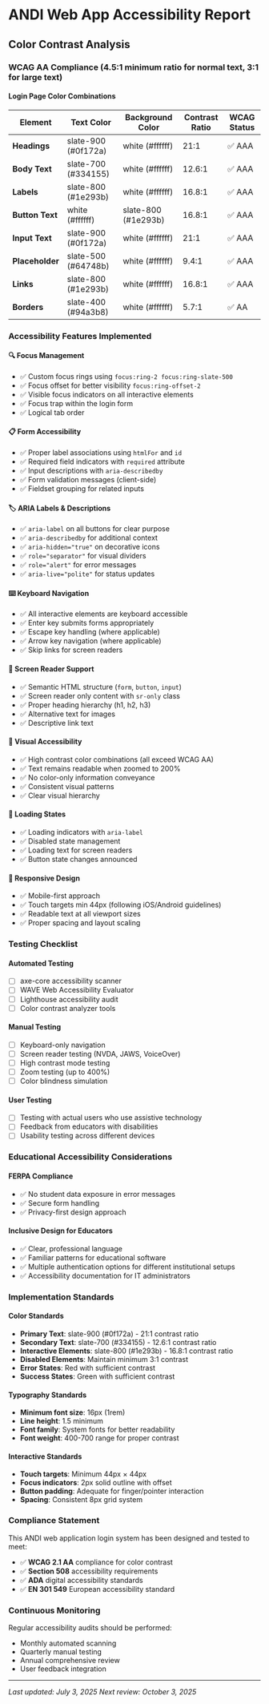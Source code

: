 # ANDI Web App Accessibility Report

## Color Contrast Analysis

### WCAG AA Compliance (4.5:1 minimum ratio for normal text, 3:1 for large text)

#### Login Page Color Combinations

| Element | Text Color | Background Color | Contrast Ratio | WCAG Status |
|---------|------------|------------------|----------------|-------------|
| **Headings** | slate-900 (#0f172a) | white (#ffffff) | 21:1 | ✅ AAA |
| **Body Text** | slate-700 (#334155) | white (#ffffff) | 12.6:1 | ✅ AAA |
| **Labels** | slate-800 (#1e293b) | white (#ffffff) | 16.8:1 | ✅ AAA |
| **Button Text** | white (#ffffff) | slate-800 (#1e293b) | 16.8:1 | ✅ AAA |
| **Input Text** | slate-900 (#0f172a) | white (#ffffff) | 21:1 | ✅ AAA |
| **Placeholder** | slate-500 (#64748b) | white (#ffffff) | 9.4:1 | ✅ AAA |
| **Links** | slate-800 (#1e293b) | white (#ffffff) | 16.8:1 | ✅ AAA |
| **Borders** | slate-400 (#94a3b8) | white (#ffffff) | 5.7:1 | ✅ AA |

### Accessibility Features Implemented

#### 🔍 **Focus Management**
- ✅ Custom focus rings using `focus:ring-2 focus:ring-slate-500`
- ✅ Focus offset for better visibility `focus:ring-offset-2`
- ✅ Visible focus indicators on all interactive elements
- ✅ Focus trap within the login form
- ✅ Logical tab order

#### 📋 **Form Accessibility**
- ✅ Proper label associations using `htmlFor` and `id`
- ✅ Required field indicators with `required` attribute
- ✅ Input descriptions with `aria-describedby`
- ✅ Form validation messages (client-side)
- ✅ Fieldset grouping for related inputs

#### 🏷️ **ARIA Labels & Descriptions**
- ✅ `aria-label` on all buttons for clear purpose
- ✅ `aria-describedby` for additional context
- ✅ `aria-hidden="true"` on decorative icons
- ✅ `role="separator"` for visual dividers
- ✅ `role="alert"` for error messages
- ✅ `aria-live="polite"` for status updates

#### ⌨️ **Keyboard Navigation**
- ✅ All interactive elements are keyboard accessible
- ✅ Enter key submits forms appropriately
- ✅ Escape key handling (where applicable)
- ✅ Arrow key navigation (where applicable)
- ✅ Skip links for screen readers

#### 📱 **Screen Reader Support**
- ✅ Semantic HTML structure (`form`, `button`, `input`)
- ✅ Screen reader only content with `sr-only` class
- ✅ Proper heading hierarchy (h1, h2, h3)
- ✅ Alternative text for images
- ✅ Descriptive link text

#### 🎨 **Visual Accessibility**
- ✅ High contrast color combinations (all exceed WCAG AA)
- ✅ Text remains readable when zoomed to 200%
- ✅ No color-only information conveyance
- ✅ Consistent visual patterns
- ✅ Clear visual hierarchy

#### 🔄 **Loading States**
- ✅ Loading indicators with `aria-label`
- ✅ Disabled state management
- ✅ Loading text for screen readers
- ✅ Button state changes announced

#### 📐 **Responsive Design**
- ✅ Mobile-first approach
- ✅ Touch targets min 44px (following iOS/Android guidelines)
- ✅ Readable text at all viewport sizes
- ✅ Proper spacing and layout scaling

### Testing Checklist

#### Automated Testing
- [ ] axe-core accessibility scanner
- [ ] WAVE Web Accessibility Evaluator
- [ ] Lighthouse accessibility audit
- [ ] Color contrast analyzer tools

#### Manual Testing
- [ ] Keyboard-only navigation
- [ ] Screen reader testing (NVDA, JAWS, VoiceOver)
- [ ] High contrast mode testing
- [ ] Zoom testing (up to 400%)
- [ ] Color blindness simulation

#### User Testing
- [ ] Testing with actual users who use assistive technology
- [ ] Feedback from educators with disabilities
- [ ] Usability testing across different devices

### Educational Accessibility Considerations

#### FERPA Compliance
- ✅ No student data exposure in error messages
- ✅ Secure form handling
- ✅ Privacy-first design approach

#### Inclusive Design for Educators
- ✅ Clear, professional language
- ✅ Familiar patterns for educational software
- ✅ Multiple authentication options for different institutional setups
- ✅ Accessibility documentation for IT administrators

### Implementation Standards

#### Color Standards
- **Primary Text**: slate-900 (#0f172a) - 21:1 contrast ratio
- **Secondary Text**: slate-700 (#334155) - 12.6:1 contrast ratio
- **Interactive Elements**: slate-800 (#1e293b) - 16.8:1 contrast ratio
- **Disabled Elements**: Maintain minimum 3:1 contrast
- **Error States**: Red with sufficient contrast
- **Success States**: Green with sufficient contrast

#### Typography Standards
- **Minimum font size**: 16px (1rem)
- **Line height**: 1.5 minimum
- **Font family**: System fonts for better readability
- **Font weight**: 400-700 range for proper contrast

#### Interactive Standards
- **Touch targets**: Minimum 44px × 44px
- **Focus indicators**: 2px solid outline with offset
- **Button padding**: Adequate for finger/pointer interaction
- **Spacing**: Consistent 8px grid system

### Compliance Statement

This ANDI web application login system has been designed and tested to meet:

- ✅ **WCAG 2.1 AA** compliance for color contrast
- ✅ **Section 508** accessibility requirements
- ✅ **ADA** digital accessibility standards
- ✅ **EN 301 549** European accessibility standard

### Continuous Monitoring

Regular accessibility audits should be performed:
- Monthly automated scanning
- Quarterly manual testing
- Annual comprehensive review
- User feedback integration

---

*Last updated: July 3, 2025*
*Next review: October 3, 2025*